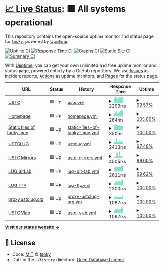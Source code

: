 # [📈 Live Status](https://status.taoky.moe): <!--live status--> **🟩 All systems operational**

This repository contains the open-source uptime monitor and status page for [taoky](https://taoky.moe), powered by [Upptime](https://github.com/upptime/upptime).

[![Uptime CI](https://github.com/koj-co/upptime/workflows/Uptime%20CI/badge.svg)](https://github.com/koj-co/upptime/actions?query=workflow%3A%22Uptime+CI%22)
[![Response Time CI](https://github.com/koj-co/upptime/workflows/Response%20Time%20CI/badge.svg)](https://github.com/koj-co/upptime/actions?query=workflow%3A%22Response+Time+CI%22)
[![Graphs CI](https://github.com/koj-co/upptime/workflows/Graphs%20CI/badge.svg)](https://github.com/koj-co/upptime/actions?query=workflow%3A%22Graphs+CI%22)
[![Static Site CI](https://github.com/koj-co/upptime/workflows/Static%20Site%20CI/badge.svg)](https://github.com/koj-co/upptime/actions?query=workflow%3A%22Static+Site+CI%22)
[![Summary CI](https://github.com/koj-co/upptime/workflows/Summary%20CI/badge.svg)](https://github.com/koj-co/upptime/actions?query=workflow%3A%22Summary+CI%22)

With [Upptime](https://upptime.js.org), you can get your own unlimited and free uptime monitor and status page, powered entirely by a GitHub repository. We use [Issues](https://github.com/taoky/sites-status/issues) as incident reports, [Actions](https://github.com/taoky/sites-status/actions) as uptime monitors, and [Pages](https://status.taoky.moe) for the status page.

<!--start: status pages-->
<!-- This summary is generated by Upptime (https://github.com/upptime/upptime) -->
<!-- Do not edit this manually, your changes will be overwritten -->
<!-- prettier-ignore -->
| URL | Status | History | Response Time | Uptime |
| --- | ------ | ------- | ------------- | ------ |
| <img alt="" src="https://favicons.githubusercontent.com/www.ustc.edu.cn" height="13"> [USTC](https://www.ustc.edu.cn) | 🟩 Up | [ustc.yml](https://github.com/littlekud/sites-status/commits/master/history/ustc.yml) | <details><summary><img alt="Response time graph" src="./graphs/ustc/response-time-week.png" height="20"> 2209ms</summary><br><a href="https://status.taoky.moe/history/ustc"><img alt="Response time 2037" src="https://img.shields.io/endpoint?url=https%3A%2F%2Fraw.githubusercontent.com%2Flittlekud%2Fsites-status%2Fmaster%2Fapi%2Fustc%2Fresponse-time.json"></a><br><a href="https://status.taoky.moe/history/ustc"><img alt="24-hour response time 2596" src="https://img.shields.io/endpoint?url=https%3A%2F%2Fraw.githubusercontent.com%2Flittlekud%2Fsites-status%2Fmaster%2Fapi%2Fustc%2Fresponse-time-day.json"></a><br><a href="https://status.taoky.moe/history/ustc"><img alt="7-day response time 2209" src="https://img.shields.io/endpoint?url=https%3A%2F%2Fraw.githubusercontent.com%2Flittlekud%2Fsites-status%2Fmaster%2Fapi%2Fustc%2Fresponse-time-week.json"></a><br><a href="https://status.taoky.moe/history/ustc"><img alt="30-day response time 2134" src="https://img.shields.io/endpoint?url=https%3A%2F%2Fraw.githubusercontent.com%2Flittlekud%2Fsites-status%2Fmaster%2Fapi%2Fustc%2Fresponse-time-month.json"></a><br><a href="https://status.taoky.moe/history/ustc"><img alt="1-year response time 2037" src="https://img.shields.io/endpoint?url=https%3A%2F%2Fraw.githubusercontent.com%2Flittlekud%2Fsites-status%2Fmaster%2Fapi%2Fustc%2Fresponse-time-year.json"></a></details> | <details><summary><a href="https://status.taoky.moe/history/ustc">99.57%</a></summary><a href="https://status.taoky.moe/history/ustc"><img alt="All-time uptime 99.91%" src="https://img.shields.io/endpoint?url=https%3A%2F%2Fraw.githubusercontent.com%2Flittlekud%2Fsites-status%2Fmaster%2Fapi%2Fustc%2Fuptime.json"></a><br><a href="https://status.taoky.moe/history/ustc"><img alt="24-hour uptime 97.00%" src="https://img.shields.io/endpoint?url=https%3A%2F%2Fraw.githubusercontent.com%2Flittlekud%2Fsites-status%2Fmaster%2Fapi%2Fustc%2Fuptime-day.json"></a><br><a href="https://status.taoky.moe/history/ustc"><img alt="7-day uptime 99.57%" src="https://img.shields.io/endpoint?url=https%3A%2F%2Fraw.githubusercontent.com%2Flittlekud%2Fsites-status%2Fmaster%2Fapi%2Fustc%2Fuptime-week.json"></a><br><a href="https://status.taoky.moe/history/ustc"><img alt="30-day uptime 99.86%" src="https://img.shields.io/endpoint?url=https%3A%2F%2Fraw.githubusercontent.com%2Flittlekud%2Fsites-status%2Fmaster%2Fapi%2Fustc%2Fuptime-month.json"></a><br><a href="https://status.taoky.moe/history/ustc"><img alt="1-year uptime 99.91%" src="https://img.shields.io/endpoint?url=https%3A%2F%2Fraw.githubusercontent.com%2Flittlekud%2Fsites-status%2Fmaster%2Fapi%2Fustc%2Fuptime-year.json"></a></details>
| <img alt="" src="https://favicons.githubusercontent.com/taoky.moe" height="13"> [Homepage](https://taoky.moe) | 🟩 Up | [homepage.yml](https://github.com/littlekud/sites-status/commits/master/history/homepage.yml) | <details><summary><img alt="Response time graph" src="./graphs/homepage/response-time-week.png" height="20"> 264ms</summary><br><a href="https://status.taoky.moe/history/homepage"><img alt="Response time 374" src="https://img.shields.io/endpoint?url=https%3A%2F%2Fraw.githubusercontent.com%2Flittlekud%2Fsites-status%2Fmaster%2Fapi%2Fhomepage%2Fresponse-time.json"></a><br><a href="https://status.taoky.moe/history/homepage"><img alt="24-hour response time 340" src="https://img.shields.io/endpoint?url=https%3A%2F%2Fraw.githubusercontent.com%2Flittlekud%2Fsites-status%2Fmaster%2Fapi%2Fhomepage%2Fresponse-time-day.json"></a><br><a href="https://status.taoky.moe/history/homepage"><img alt="7-day response time 264" src="https://img.shields.io/endpoint?url=https%3A%2F%2Fraw.githubusercontent.com%2Flittlekud%2Fsites-status%2Fmaster%2Fapi%2Fhomepage%2Fresponse-time-week.json"></a><br><a href="https://status.taoky.moe/history/homepage"><img alt="30-day response time 334" src="https://img.shields.io/endpoint?url=https%3A%2F%2Fraw.githubusercontent.com%2Flittlekud%2Fsites-status%2Fmaster%2Fapi%2Fhomepage%2Fresponse-time-month.json"></a><br><a href="https://status.taoky.moe/history/homepage"><img alt="1-year response time 374" src="https://img.shields.io/endpoint?url=https%3A%2F%2Fraw.githubusercontent.com%2Flittlekud%2Fsites-status%2Fmaster%2Fapi%2Fhomepage%2Fresponse-time-year.json"></a></details> | <details><summary><a href="https://status.taoky.moe/history/homepage">100.00%</a></summary><a href="https://status.taoky.moe/history/homepage"><img alt="All-time uptime 100.00%" src="https://img.shields.io/endpoint?url=https%3A%2F%2Fraw.githubusercontent.com%2Flittlekud%2Fsites-status%2Fmaster%2Fapi%2Fhomepage%2Fuptime.json"></a><br><a href="https://status.taoky.moe/history/homepage"><img alt="24-hour uptime 100.00%" src="https://img.shields.io/endpoint?url=https%3A%2F%2Fraw.githubusercontent.com%2Flittlekud%2Fsites-status%2Fmaster%2Fapi%2Fhomepage%2Fuptime-day.json"></a><br><a href="https://status.taoky.moe/history/homepage"><img alt="7-day uptime 100.00%" src="https://img.shields.io/endpoint?url=https%3A%2F%2Fraw.githubusercontent.com%2Flittlekud%2Fsites-status%2Fmaster%2Fapi%2Fhomepage%2Fuptime-week.json"></a><br><a href="https://status.taoky.moe/history/homepage"><img alt="30-day uptime 100.00%" src="https://img.shields.io/endpoint?url=https%3A%2F%2Fraw.githubusercontent.com%2Flittlekud%2Fsites-status%2Fmaster%2Fapi%2Fhomepage%2Fuptime-month.json"></a><br><a href="https://status.taoky.moe/history/homepage"><img alt="1-year uptime 100.00%" src="https://img.shields.io/endpoint?url=https%3A%2F%2Fraw.githubusercontent.com%2Flittlekud%2Fsites-status%2Fmaster%2Fapi%2Fhomepage%2Fuptime-year.json"></a></details>
| <img alt="" src="https://favicons.githubusercontent.com/static.taoky.moe" height="13"> [Static files of taoky.moe](https://static.taoky.moe) | 🟩 Up | [static-files-of-taoky-moe.yml](https://github.com/littlekud/sites-status/commits/master/history/static-files-of-taoky-moe.yml) | <details><summary><img alt="Response time graph" src="./graphs/static-files-of-taoky-moe/response-time-week.png" height="20"> 350ms</summary><br><a href="https://status.taoky.moe/history/static-files-of-taoky-moe"><img alt="Response time 415" src="https://img.shields.io/endpoint?url=https%3A%2F%2Fraw.githubusercontent.com%2Flittlekud%2Fsites-status%2Fmaster%2Fapi%2Fstatic-files-of-taoky-moe%2Fresponse-time.json"></a><br><a href="https://status.taoky.moe/history/static-files-of-taoky-moe"><img alt="24-hour response time 298" src="https://img.shields.io/endpoint?url=https%3A%2F%2Fraw.githubusercontent.com%2Flittlekud%2Fsites-status%2Fmaster%2Fapi%2Fstatic-files-of-taoky-moe%2Fresponse-time-day.json"></a><br><a href="https://status.taoky.moe/history/static-files-of-taoky-moe"><img alt="7-day response time 350" src="https://img.shields.io/endpoint?url=https%3A%2F%2Fraw.githubusercontent.com%2Flittlekud%2Fsites-status%2Fmaster%2Fapi%2Fstatic-files-of-taoky-moe%2Fresponse-time-week.json"></a><br><a href="https://status.taoky.moe/history/static-files-of-taoky-moe"><img alt="30-day response time 408" src="https://img.shields.io/endpoint?url=https%3A%2F%2Fraw.githubusercontent.com%2Flittlekud%2Fsites-status%2Fmaster%2Fapi%2Fstatic-files-of-taoky-moe%2Fresponse-time-month.json"></a><br><a href="https://status.taoky.moe/history/static-files-of-taoky-moe"><img alt="1-year response time 415" src="https://img.shields.io/endpoint?url=https%3A%2F%2Fraw.githubusercontent.com%2Flittlekud%2Fsites-status%2Fmaster%2Fapi%2Fstatic-files-of-taoky-moe%2Fresponse-time-year.json"></a></details> | <details><summary><a href="https://status.taoky.moe/history/static-files-of-taoky-moe">100.00%</a></summary><a href="https://status.taoky.moe/history/static-files-of-taoky-moe"><img alt="All-time uptime 100.00%" src="https://img.shields.io/endpoint?url=https%3A%2F%2Fraw.githubusercontent.com%2Flittlekud%2Fsites-status%2Fmaster%2Fapi%2Fstatic-files-of-taoky-moe%2Fuptime.json"></a><br><a href="https://status.taoky.moe/history/static-files-of-taoky-moe"><img alt="24-hour uptime 100.00%" src="https://img.shields.io/endpoint?url=https%3A%2F%2Fraw.githubusercontent.com%2Flittlekud%2Fsites-status%2Fmaster%2Fapi%2Fstatic-files-of-taoky-moe%2Fuptime-day.json"></a><br><a href="https://status.taoky.moe/history/static-files-of-taoky-moe"><img alt="7-day uptime 100.00%" src="https://img.shields.io/endpoint?url=https%3A%2F%2Fraw.githubusercontent.com%2Flittlekud%2Fsites-status%2Fmaster%2Fapi%2Fstatic-files-of-taoky-moe%2Fuptime-week.json"></a><br><a href="https://status.taoky.moe/history/static-files-of-taoky-moe"><img alt="30-day uptime 100.00%" src="https://img.shields.io/endpoint?url=https%3A%2F%2Fraw.githubusercontent.com%2Flittlekud%2Fsites-status%2Fmaster%2Fapi%2Fstatic-files-of-taoky-moe%2Fuptime-month.json"></a><br><a href="https://status.taoky.moe/history/static-files-of-taoky-moe"><img alt="1-year uptime 100.00%" src="https://img.shields.io/endpoint?url=https%3A%2F%2Fraw.githubusercontent.com%2Flittlekud%2Fsites-status%2Fmaster%2Fapi%2Fstatic-files-of-taoky-moe%2Fuptime-year.json"></a></details>
| <img alt="" src="https://favicons.githubusercontent.com/lug.ustc.edu.cn" height="13"> [USTCLUG](https://lug.ustc.edu.cn) | 🟩 Up | [ustclug.yml](https://github.com/littlekud/sites-status/commits/master/history/ustclug.yml) | <details><summary><img alt="Response time graph" src="./graphs/ustclug/response-time-week.png" height="20"> 2413ms</summary><br><a href="https://status.taoky.moe/history/ustclug"><img alt="Response time 2314" src="https://img.shields.io/endpoint?url=https%3A%2F%2Fraw.githubusercontent.com%2Flittlekud%2Fsites-status%2Fmaster%2Fapi%2Fustclug%2Fresponse-time.json"></a><br><a href="https://status.taoky.moe/history/ustclug"><img alt="24-hour response time 1671" src="https://img.shields.io/endpoint?url=https%3A%2F%2Fraw.githubusercontent.com%2Flittlekud%2Fsites-status%2Fmaster%2Fapi%2Fustclug%2Fresponse-time-day.json"></a><br><a href="https://status.taoky.moe/history/ustclug"><img alt="7-day response time 2413" src="https://img.shields.io/endpoint?url=https%3A%2F%2Fraw.githubusercontent.com%2Flittlekud%2Fsites-status%2Fmaster%2Fapi%2Fustclug%2Fresponse-time-week.json"></a><br><a href="https://status.taoky.moe/history/ustclug"><img alt="30-day response time 2234" src="https://img.shields.io/endpoint?url=https%3A%2F%2Fraw.githubusercontent.com%2Flittlekud%2Fsites-status%2Fmaster%2Fapi%2Fustclug%2Fresponse-time-month.json"></a><br><a href="https://status.taoky.moe/history/ustclug"><img alt="1-year response time 2314" src="https://img.shields.io/endpoint?url=https%3A%2F%2Fraw.githubusercontent.com%2Flittlekud%2Fsites-status%2Fmaster%2Fapi%2Fustclug%2Fresponse-time-year.json"></a></details> | <details><summary><a href="https://status.taoky.moe/history/ustclug">97.48%</a></summary><a href="https://status.taoky.moe/history/ustclug"><img alt="All-time uptime 99.50%" src="https://img.shields.io/endpoint?url=https%3A%2F%2Fraw.githubusercontent.com%2Flittlekud%2Fsites-status%2Fmaster%2Fapi%2Fustclug%2Fuptime.json"></a><br><a href="https://status.taoky.moe/history/ustclug"><img alt="24-hour uptime 100.00%" src="https://img.shields.io/endpoint?url=https%3A%2F%2Fraw.githubusercontent.com%2Flittlekud%2Fsites-status%2Fmaster%2Fapi%2Fustclug%2Fuptime-day.json"></a><br><a href="https://status.taoky.moe/history/ustclug"><img alt="7-day uptime 97.48%" src="https://img.shields.io/endpoint?url=https%3A%2F%2Fraw.githubusercontent.com%2Flittlekud%2Fsites-status%2Fmaster%2Fapi%2Fustclug%2Fuptime-week.json"></a><br><a href="https://status.taoky.moe/history/ustclug"><img alt="30-day uptime 99.20%" src="https://img.shields.io/endpoint?url=https%3A%2F%2Fraw.githubusercontent.com%2Flittlekud%2Fsites-status%2Fmaster%2Fapi%2Fustclug%2Fuptime-month.json"></a><br><a href="https://status.taoky.moe/history/ustclug"><img alt="1-year uptime 99.50%" src="https://img.shields.io/endpoint?url=https%3A%2F%2Fraw.githubusercontent.com%2Flittlekud%2Fsites-status%2Fmaster%2Fapi%2Fustclug%2Fuptime-year.json"></a></details>
| <img alt="" src="https://favicons.githubusercontent.com/mirrors.ustc.edu.cn" height="13"> [USTC Mirrors](https://mirrors.ustc.edu.cn) | 🟩 Up | [ustc-mirrors.yml](https://github.com/littlekud/sites-status/commits/master/history/ustc-mirrors.yml) | <details><summary><img alt="Response time graph" src="./graphs/ustc-mirrors/response-time-week.png" height="20"> 4505ms</summary><br><a href="https://status.taoky.moe/history/ustc-mirrors"><img alt="Response time 2871" src="https://img.shields.io/endpoint?url=https%3A%2F%2Fraw.githubusercontent.com%2Flittlekud%2Fsites-status%2Fmaster%2Fapi%2Fustc-mirrors%2Fresponse-time.json"></a><br><a href="https://status.taoky.moe/history/ustc-mirrors"><img alt="24-hour response time 2472" src="https://img.shields.io/endpoint?url=https%3A%2F%2Fraw.githubusercontent.com%2Flittlekud%2Fsites-status%2Fmaster%2Fapi%2Fustc-mirrors%2Fresponse-time-day.json"></a><br><a href="https://status.taoky.moe/history/ustc-mirrors"><img alt="7-day response time 4505" src="https://img.shields.io/endpoint?url=https%3A%2F%2Fraw.githubusercontent.com%2Flittlekud%2Fsites-status%2Fmaster%2Fapi%2Fustc-mirrors%2Fresponse-time-week.json"></a><br><a href="https://status.taoky.moe/history/ustc-mirrors"><img alt="30-day response time 3199" src="https://img.shields.io/endpoint?url=https%3A%2F%2Fraw.githubusercontent.com%2Flittlekud%2Fsites-status%2Fmaster%2Fapi%2Fustc-mirrors%2Fresponse-time-month.json"></a><br><a href="https://status.taoky.moe/history/ustc-mirrors"><img alt="1-year response time 2871" src="https://img.shields.io/endpoint?url=https%3A%2F%2Fraw.githubusercontent.com%2Flittlekud%2Fsites-status%2Fmaster%2Fapi%2Fustc-mirrors%2Fresponse-time-year.json"></a></details> | <details><summary><a href="https://status.taoky.moe/history/ustc-mirrors">99.00%</a></summary><a href="https://status.taoky.moe/history/ustc-mirrors"><img alt="All-time uptime 99.78%" src="https://img.shields.io/endpoint?url=https%3A%2F%2Fraw.githubusercontent.com%2Flittlekud%2Fsites-status%2Fmaster%2Fapi%2Fustc-mirrors%2Fuptime.json"></a><br><a href="https://status.taoky.moe/history/ustc-mirrors"><img alt="24-hour uptime 100.00%" src="https://img.shields.io/endpoint?url=https%3A%2F%2Fraw.githubusercontent.com%2Flittlekud%2Fsites-status%2Fmaster%2Fapi%2Fustc-mirrors%2Fuptime-day.json"></a><br><a href="https://status.taoky.moe/history/ustc-mirrors"><img alt="7-day uptime 99.00%" src="https://img.shields.io/endpoint?url=https%3A%2F%2Fraw.githubusercontent.com%2Flittlekud%2Fsites-status%2Fmaster%2Fapi%2Fustc-mirrors%2Fuptime-week.json"></a><br><a href="https://status.taoky.moe/history/ustc-mirrors"><img alt="30-day uptime 99.65%" src="https://img.shields.io/endpoint?url=https%3A%2F%2Fraw.githubusercontent.com%2Flittlekud%2Fsites-status%2Fmaster%2Fapi%2Fustc-mirrors%2Fuptime-month.json"></a><br><a href="https://status.taoky.moe/history/ustc-mirrors"><img alt="1-year uptime 99.78%" src="https://img.shields.io/endpoint?url=https%3A%2F%2Fraw.githubusercontent.com%2Flittlekud%2Fsites-status%2Fmaster%2Fapi%2Fustc-mirrors%2Fuptime-year.json"></a></details>
| <img alt="" src="https://favicons.githubusercontent.com/git.lug.ustc.edu.cn" height="13"> [LUG GitLab](https://git.lug.ustc.edu.cn) | 🟩 Up | [lug-git-lab.yml](https://github.com/littlekud/sites-status/commits/master/history/lug-git-lab.yml) | <details><summary><img alt="Response time graph" src="./graphs/lug-git-lab/response-time-week.png" height="20"> 2611ms</summary><br><a href="https://status.taoky.moe/history/lug-git-lab"><img alt="Response time 2753" src="https://img.shields.io/endpoint?url=https%3A%2F%2Fraw.githubusercontent.com%2Flittlekud%2Fsites-status%2Fmaster%2Fapi%2Flug-git-lab%2Fresponse-time.json"></a><br><a href="https://status.taoky.moe/history/lug-git-lab"><img alt="24-hour response time 2497" src="https://img.shields.io/endpoint?url=https%3A%2F%2Fraw.githubusercontent.com%2Flittlekud%2Fsites-status%2Fmaster%2Fapi%2Flug-git-lab%2Fresponse-time-day.json"></a><br><a href="https://status.taoky.moe/history/lug-git-lab"><img alt="7-day response time 2611" src="https://img.shields.io/endpoint?url=https%3A%2F%2Fraw.githubusercontent.com%2Flittlekud%2Fsites-status%2Fmaster%2Fapi%2Flug-git-lab%2Fresponse-time-week.json"></a><br><a href="https://status.taoky.moe/history/lug-git-lab"><img alt="30-day response time 2681" src="https://img.shields.io/endpoint?url=https%3A%2F%2Fraw.githubusercontent.com%2Flittlekud%2Fsites-status%2Fmaster%2Fapi%2Flug-git-lab%2Fresponse-time-month.json"></a><br><a href="https://status.taoky.moe/history/lug-git-lab"><img alt="1-year response time 2753" src="https://img.shields.io/endpoint?url=https%3A%2F%2Fraw.githubusercontent.com%2Flittlekud%2Fsites-status%2Fmaster%2Fapi%2Flug-git-lab%2Fresponse-time-year.json"></a></details> | <details><summary><a href="https://status.taoky.moe/history/lug-git-lab">99.62%</a></summary><a href="https://status.taoky.moe/history/lug-git-lab"><img alt="All-time uptime 99.85%" src="https://img.shields.io/endpoint?url=https%3A%2F%2Fraw.githubusercontent.com%2Flittlekud%2Fsites-status%2Fmaster%2Fapi%2Flug-git-lab%2Fuptime.json"></a><br><a href="https://status.taoky.moe/history/lug-git-lab"><img alt="24-hour uptime 100.00%" src="https://img.shields.io/endpoint?url=https%3A%2F%2Fraw.githubusercontent.com%2Flittlekud%2Fsites-status%2Fmaster%2Fapi%2Flug-git-lab%2Fuptime-day.json"></a><br><a href="https://status.taoky.moe/history/lug-git-lab"><img alt="7-day uptime 99.62%" src="https://img.shields.io/endpoint?url=https%3A%2F%2Fraw.githubusercontent.com%2Flittlekud%2Fsites-status%2Fmaster%2Fapi%2Flug-git-lab%2Fuptime-week.json"></a><br><a href="https://status.taoky.moe/history/lug-git-lab"><img alt="30-day uptime 99.91%" src="https://img.shields.io/endpoint?url=https%3A%2F%2Fraw.githubusercontent.com%2Flittlekud%2Fsites-status%2Fmaster%2Fapi%2Flug-git-lab%2Fuptime-month.json"></a><br><a href="https://status.taoky.moe/history/lug-git-lab"><img alt="1-year uptime 99.85%" src="https://img.shields.io/endpoint?url=https%3A%2F%2Fraw.githubusercontent.com%2Flittlekud%2Fsites-status%2Fmaster%2Fapi%2Flug-git-lab%2Fuptime-year.json"></a></details>
| <img alt="" src="https://favicons.githubusercontent.com/ftp.lug.ustc.edu.cn" height="13"> [LUG FTP](https://ftp.lug.ustc.edu.cn) | 🟩 Up | [lug-ftp.yml](https://github.com/littlekud/sites-status/commits/master/history/lug-ftp.yml) | <details><summary><img alt="Response time graph" src="./graphs/lug-ftp/response-time-week.png" height="20"> 2300ms</summary><br><a href="https://status.taoky.moe/history/lug-ftp"><img alt="Response time 2301" src="https://img.shields.io/endpoint?url=https%3A%2F%2Fraw.githubusercontent.com%2Flittlekud%2Fsites-status%2Fmaster%2Fapi%2Flug-ftp%2Fresponse-time.json"></a><br><a href="https://status.taoky.moe/history/lug-ftp"><img alt="24-hour response time 2821" src="https://img.shields.io/endpoint?url=https%3A%2F%2Fraw.githubusercontent.com%2Flittlekud%2Fsites-status%2Fmaster%2Fapi%2Flug-ftp%2Fresponse-time-day.json"></a><br><a href="https://status.taoky.moe/history/lug-ftp"><img alt="7-day response time 2300" src="https://img.shields.io/endpoint?url=https%3A%2F%2Fraw.githubusercontent.com%2Flittlekud%2Fsites-status%2Fmaster%2Fapi%2Flug-ftp%2Fresponse-time-week.json"></a><br><a href="https://status.taoky.moe/history/lug-ftp"><img alt="30-day response time 2265" src="https://img.shields.io/endpoint?url=https%3A%2F%2Fraw.githubusercontent.com%2Flittlekud%2Fsites-status%2Fmaster%2Fapi%2Flug-ftp%2Fresponse-time-month.json"></a><br><a href="https://status.taoky.moe/history/lug-ftp"><img alt="1-year response time 2301" src="https://img.shields.io/endpoint?url=https%3A%2F%2Fraw.githubusercontent.com%2Flittlekud%2Fsites-status%2Fmaster%2Fapi%2Flug-ftp%2Fresponse-time-year.json"></a></details> | <details><summary><a href="https://status.taoky.moe/history/lug-ftp">100.00%</a></summary><a href="https://status.taoky.moe/history/lug-ftp"><img alt="All-time uptime 100.00%" src="https://img.shields.io/endpoint?url=https%3A%2F%2Fraw.githubusercontent.com%2Flittlekud%2Fsites-status%2Fmaster%2Fapi%2Flug-ftp%2Fuptime.json"></a><br><a href="https://status.taoky.moe/history/lug-ftp"><img alt="24-hour uptime 100.00%" src="https://img.shields.io/endpoint?url=https%3A%2F%2Fraw.githubusercontent.com%2Flittlekud%2Fsites-status%2Fmaster%2Fapi%2Flug-ftp%2Fuptime-day.json"></a><br><a href="https://status.taoky.moe/history/lug-ftp"><img alt="7-day uptime 100.00%" src="https://img.shields.io/endpoint?url=https%3A%2F%2Fraw.githubusercontent.com%2Flittlekud%2Fsites-status%2Fmaster%2Fapi%2Flug-ftp%2Fuptime-week.json"></a><br><a href="https://status.taoky.moe/history/lug-ftp"><img alt="30-day uptime 100.00%" src="https://img.shields.io/endpoint?url=https%3A%2F%2Fraw.githubusercontent.com%2Flittlekud%2Fsites-status%2Fmaster%2Fapi%2Flug-ftp%2Fuptime-month.json"></a><br><a href="https://status.taoky.moe/history/lug-ftp"><img alt="1-year uptime 100.00%" src="https://img.shields.io/endpoint?url=https%3A%2F%2Fraw.githubusercontent.com%2Flittlekud%2Fsites-status%2Fmaster%2Fapi%2Flug-ftp%2Fuptime-year.json"></a></details>
| <img alt="" src="https://favicons.githubusercontent.com/openwrt.proxy.ustclug.org" height="13"> [proxy.ustclug.org](https://openwrt.proxy.ustclug.org) | 🟩 Up | [proxy-ustclug-org.yml](https://github.com/littlekud/sites-status/commits/master/history/proxy-ustclug-org.yml) | <details><summary><img alt="Response time graph" src="./graphs/proxy-ustclug-org/response-time-week.png" height="20"> 1087ms</summary><br><a href="https://status.taoky.moe/history/proxy-ustclug-org"><img alt="Response time 995" src="https://img.shields.io/endpoint?url=https%3A%2F%2Fraw.githubusercontent.com%2Flittlekud%2Fsites-status%2Fmaster%2Fapi%2Fproxy-ustclug-org%2Fresponse-time.json"></a><br><a href="https://status.taoky.moe/history/proxy-ustclug-org"><img alt="24-hour response time 2053" src="https://img.shields.io/endpoint?url=https%3A%2F%2Fraw.githubusercontent.com%2Flittlekud%2Fsites-status%2Fmaster%2Fapi%2Fproxy-ustclug-org%2Fresponse-time-day.json"></a><br><a href="https://status.taoky.moe/history/proxy-ustclug-org"><img alt="7-day response time 1087" src="https://img.shields.io/endpoint?url=https%3A%2F%2Fraw.githubusercontent.com%2Flittlekud%2Fsites-status%2Fmaster%2Fapi%2Fproxy-ustclug-org%2Fresponse-time-week.json"></a><br><a href="https://status.taoky.moe/history/proxy-ustclug-org"><img alt="30-day response time 1028" src="https://img.shields.io/endpoint?url=https%3A%2F%2Fraw.githubusercontent.com%2Flittlekud%2Fsites-status%2Fmaster%2Fapi%2Fproxy-ustclug-org%2Fresponse-time-month.json"></a><br><a href="https://status.taoky.moe/history/proxy-ustclug-org"><img alt="1-year response time 995" src="https://img.shields.io/endpoint?url=https%3A%2F%2Fraw.githubusercontent.com%2Flittlekud%2Fsites-status%2Fmaster%2Fapi%2Fproxy-ustclug-org%2Fresponse-time-year.json"></a></details> | <details><summary><a href="https://status.taoky.moe/history/proxy-ustclug-org">100.00%</a></summary><a href="https://status.taoky.moe/history/proxy-ustclug-org"><img alt="All-time uptime 99.97%" src="https://img.shields.io/endpoint?url=https%3A%2F%2Fraw.githubusercontent.com%2Flittlekud%2Fsites-status%2Fmaster%2Fapi%2Fproxy-ustclug-org%2Fuptime.json"></a><br><a href="https://status.taoky.moe/history/proxy-ustclug-org"><img alt="24-hour uptime 100.00%" src="https://img.shields.io/endpoint?url=https%3A%2F%2Fraw.githubusercontent.com%2Flittlekud%2Fsites-status%2Fmaster%2Fapi%2Fproxy-ustclug-org%2Fuptime-day.json"></a><br><a href="https://status.taoky.moe/history/proxy-ustclug-org"><img alt="7-day uptime 100.00%" src="https://img.shields.io/endpoint?url=https%3A%2F%2Fraw.githubusercontent.com%2Flittlekud%2Fsites-status%2Fmaster%2Fapi%2Fproxy-ustclug-org%2Fuptime-week.json"></a><br><a href="https://status.taoky.moe/history/proxy-ustclug-org"><img alt="30-day uptime 99.96%" src="https://img.shields.io/endpoint?url=https%3A%2F%2Fraw.githubusercontent.com%2Flittlekud%2Fsites-status%2Fmaster%2Fapi%2Fproxy-ustclug-org%2Fuptime-month.json"></a><br><a href="https://status.taoky.moe/history/proxy-ustclug-org"><img alt="1-year uptime 99.97%" src="https://img.shields.io/endpoint?url=https%3A%2F%2Fraw.githubusercontent.com%2Flittlekud%2Fsites-status%2Fmaster%2Fapi%2Fproxy-ustclug-org%2Fuptime-year.json"></a></details>
| <img alt="" src="https://favicons.githubusercontent.com/vlab.ustc.edu.cn" height="13"> [USTC Vlab](https://vlab.ustc.edu.cn) | 🟩 Up | [ustc-vlab.yml](https://github.com/littlekud/sites-status/commits/master/history/ustc-vlab.yml) | <details><summary><img alt="Response time graph" src="./graphs/ustc-vlab/response-time-week.png" height="20"> 1097ms</summary><br><a href="https://status.taoky.moe/history/ustc-vlab"><img alt="Response time 1177" src="https://img.shields.io/endpoint?url=https%3A%2F%2Fraw.githubusercontent.com%2Flittlekud%2Fsites-status%2Fmaster%2Fapi%2Fustc-vlab%2Fresponse-time.json"></a><br><a href="https://status.taoky.moe/history/ustc-vlab"><img alt="24-hour response time 971" src="https://img.shields.io/endpoint?url=https%3A%2F%2Fraw.githubusercontent.com%2Flittlekud%2Fsites-status%2Fmaster%2Fapi%2Fustc-vlab%2Fresponse-time-day.json"></a><br><a href="https://status.taoky.moe/history/ustc-vlab"><img alt="7-day response time 1097" src="https://img.shields.io/endpoint?url=https%3A%2F%2Fraw.githubusercontent.com%2Flittlekud%2Fsites-status%2Fmaster%2Fapi%2Fustc-vlab%2Fresponse-time-week.json"></a><br><a href="https://status.taoky.moe/history/ustc-vlab"><img alt="30-day response time 1177" src="https://img.shields.io/endpoint?url=https%3A%2F%2Fraw.githubusercontent.com%2Flittlekud%2Fsites-status%2Fmaster%2Fapi%2Fustc-vlab%2Fresponse-time-month.json"></a><br><a href="https://status.taoky.moe/history/ustc-vlab"><img alt="1-year response time 1177" src="https://img.shields.io/endpoint?url=https%3A%2F%2Fraw.githubusercontent.com%2Flittlekud%2Fsites-status%2Fmaster%2Fapi%2Fustc-vlab%2Fresponse-time-year.json"></a></details> | <details><summary><a href="https://status.taoky.moe/history/ustc-vlab">100.00%</a></summary><a href="https://status.taoky.moe/history/ustc-vlab"><img alt="All-time uptime 100.00%" src="https://img.shields.io/endpoint?url=https%3A%2F%2Fraw.githubusercontent.com%2Flittlekud%2Fsites-status%2Fmaster%2Fapi%2Fustc-vlab%2Fuptime.json"></a><br><a href="https://status.taoky.moe/history/ustc-vlab"><img alt="24-hour uptime 100.00%" src="https://img.shields.io/endpoint?url=https%3A%2F%2Fraw.githubusercontent.com%2Flittlekud%2Fsites-status%2Fmaster%2Fapi%2Fustc-vlab%2Fuptime-day.json"></a><br><a href="https://status.taoky.moe/history/ustc-vlab"><img alt="7-day uptime 100.00%" src="https://img.shields.io/endpoint?url=https%3A%2F%2Fraw.githubusercontent.com%2Flittlekud%2Fsites-status%2Fmaster%2Fapi%2Fustc-vlab%2Fuptime-week.json"></a><br><a href="https://status.taoky.moe/history/ustc-vlab"><img alt="30-day uptime 100.00%" src="https://img.shields.io/endpoint?url=https%3A%2F%2Fraw.githubusercontent.com%2Flittlekud%2Fsites-status%2Fmaster%2Fapi%2Fustc-vlab%2Fuptime-month.json"></a><br><a href="https://status.taoky.moe/history/ustc-vlab"><img alt="1-year uptime 100.00%" src="https://img.shields.io/endpoint?url=https%3A%2F%2Fraw.githubusercontent.com%2Flittlekud%2Fsites-status%2Fmaster%2Fapi%2Fustc-vlab%2Fuptime-year.json"></a></details>

<!--end: status pages-->

[**Visit our status website →**](https://status.taoky.moe)

## 📄 License

- Code: [MIT](./LICENSE) © [taoky](https://taoky.moe)
- Data in the `./history` directory: [Open Database License](https://opendatacommons.org/licenses/odbl/1-0/)
